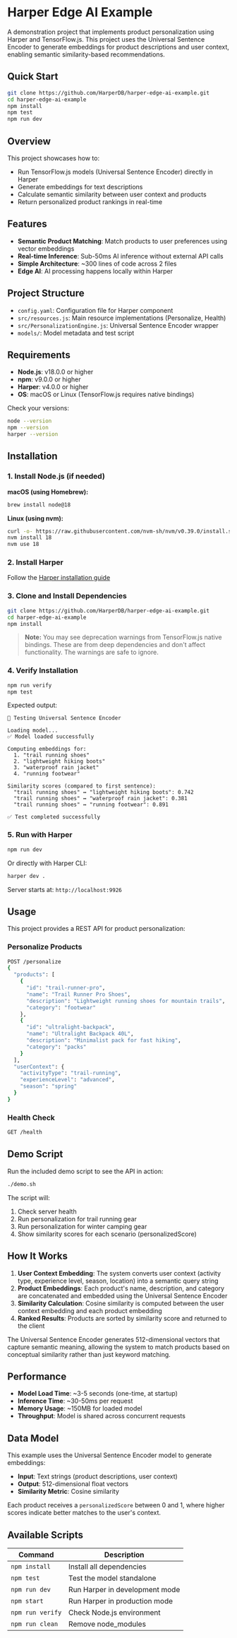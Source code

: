# Harper Edge AI Example

A demonstration project that implements product personalization using Harper and TensorFlow.js. This project uses the Universal Sentence Encoder to generate embeddings for product descriptions and user context, enabling semantic similarity-based recommendations.

## Quick Start

```bash
git clone https://github.com/HarperDB/harper-edge-ai-example.git
cd harper-edge-ai-example
npm install
npm test
npm run dev
```

## Overview

This project showcases how to:
- Run TensorFlow.js models (Universal Sentence Encoder) directly in Harper
- Generate embeddings for text descriptions
- Calculate semantic similarity between user context and products
- Return personalized product rankings in real-time

## Features

- **Semantic Product Matching**: Match products to user preferences using vector embeddings
- **Real-time Inference**: Sub-50ms AI inference without external API calls
- **Simple Architecture**: ~300 lines of code across 2 files
- **Edge AI**: AI processing happens locally within Harper

## Project Structure

- `config.yaml`: Configuration file for Harper component
- `src/resources.js`: Main resource implementations (Personalize, Health)
- `src/PersonalizationEngine.js`: Universal Sentence Encoder wrapper
- `models/`: Model metadata and test script

## Requirements

- **Node.js**: v18.0.0 or higher
- **npm**: v9.0.0 or higher
- **Harper**: v4.0.0 or higher
- **OS**: macOS or Linux (TensorFlow.js requires native bindings)

Check your versions:
```bash
node --version
npm --version
harper --version
```

## Installation

### 1. Install Node.js (if needed)

**macOS (using Homebrew):**
```bash
brew install node@18
```

**Linux (using nvm):**
```bash
curl -o- https://raw.githubusercontent.com/nvm-sh/nvm/v0.39.0/install.sh | bash
nvm install 18
nvm use 18
```

### 2. Install Harper

Follow the [Harper installation guide](https://docs.harperdb.io/docs/getting-started/installation#install-with-npm-fastest-way)

### 3. Clone and Install Dependencies

```bash
git clone https://github.com/HarperDB/harper-edge-ai-example.git
cd harper-edge-ai-example
npm install
```

> **Note:** You may see deprecation warnings from TensorFlow.js native bindings. These are from deep dependencies and don't affect functionality. The warnings are safe to ignore.

### 4. Verify Installation

```bash
npm run verify
npm test
```

Expected output:
```
🧪 Testing Universal Sentence Encoder

Loading model...
✅ Model loaded successfully

Computing embeddings for:
  1. "trail running shoes"
  2. "lightweight hiking boots"
  3. "waterproof rain jacket"
  4. "running footwear"

Similarity scores (compared to first sentence):
  "trail running shoes" ↔ "lightweight hiking boots": 0.742
  "trail running shoes" ↔ "waterproof rain jacket": 0.381
  "trail running shoes" ↔ "running footwear": 0.891

✅ Test completed successfully
```

### 5. Run with Harper

```bash
npm run dev
```

Or directly with Harper CLI:
```bash
harper dev .
```

Server starts at: `http://localhost:9926`

## Usage

This project provides a REST API for product personalization:

### Personalize Products

```bash
POST /personalize
{
  "products": [
    {
      "id": "trail-runner-pro",
      "name": "Trail Runner Pro Shoes",
      "description": "Lightweight running shoes for mountain trails",
      "category": "footwear"
    },
    {
      "id": "ultralight-backpack",
      "name": "Ultralight Backpack 40L",
      "description": "Minimalist pack for fast hiking",
      "category": "packs"
    }
  ],
  "userContext": {
    "activityType": "trail-running",
    "experienceLevel": "advanced",
    "season": "spring"
  }
}
```

### Health Check

```bash
GET /health
```

## Demo Script

Run the included demo script to see the API in action:

```bash
./demo.sh
```

The script will:
1. Check server health
2. Run personalization for trail running gear
3. Run personalization for winter camping gear
4. Show similarity scores for each scenario (personalizedScore)

## How It Works

1. **User Context Embedding**: The system converts user context (activity type, experience level, season, location) into a semantic query string
2. **Product Embeddings**: Each product's name, description, and category are concatenated and embedded using the Universal Sentence Encoder
3. **Similarity Calculation**: Cosine similarity is computed between the user context embedding and each product embedding
4. **Ranked Results**: Products are sorted by similarity score and returned to the client

The Universal Sentence Encoder generates 512-dimensional vectors that capture semantic meaning, allowing the system to match products based on conceptual similarity rather than just keyword matching.

## Performance

- **Model Load Time**: ~3-5 seconds (one-time, at startup)
- **Inference Time**: ~30-50ms per request
- **Memory Usage**: ~150MB for loaded model
- **Throughput**: Model is shared across concurrent requests

## Data Model

This example uses the Universal Sentence Encoder model to generate embeddings:

- **Input**: Text strings (product descriptions, user context)
- **Output**: 512-dimensional float vectors
- **Similarity Metric**: Cosine similarity

Each product receives a `personalizedScore` between 0 and 1, where higher scores indicate better matches to the user's context.

## Available Scripts

| Command | Description |
|---------|-------------|
| `npm install` | Install all dependencies |
| `npm test` | Test the model standalone |
| `npm run dev` | Run Harper in development mode |
| `npm start` | Run Harper in production mode |
| `npm run verify` | Check Node.js environment |
| `npm run clean` | Remove node_modules |

